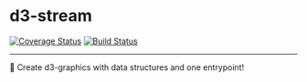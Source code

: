 # d3-stream

[![Coverage Status](https://coveralls.io/repos/github/Rastopyr/d3-stream/badge.svg?branch=master)](https://coveralls.io/github/Rastopyr/d3-stream?branch=master)
[![Build Status](https://travis-ci.org/Rastopyr/d3-structure.svg?branch=master)](https://travis-ci.org/Rastopyr/d3-structure)

---
🐨 Create d3-graphics with data structures and one entrypoint! 
